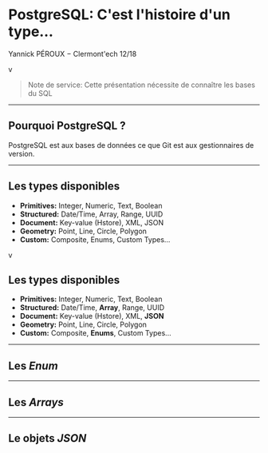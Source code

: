 # PostgreSQL: C'est l'histoire d'un type…

Yannick PÉROUX − Clermont'ech 12/18 <!-- .element: class="footer" -->

v

> Note de service:
> Cette présentation nécessite de connaître les bases du SQL

---

## Pourquoi PostgreSQL ?

PostgreSQL est aux bases de données ce que Git est aux gestionnaires de version.

---

## Les types disponibles

- **Primitives:**  Integer, Numeric, Text, Boolean
- **Structured:**  Date/Time, Array, Range, UUID
- **Document:**    Key-value (Hstore), XML, JSON
- **Geometry:**    Point, Line, Circle, Polygon
- **Custom:**      Composite, Enums, Custom Types…

v

## Les types disponibles

- **Primitives:**  Integer, Numeric, Text, Boolean
- **Structured:**  Date/Time, **Array**, Range, UUID
- **Document:**    Key-value (Hstore), XML, **JSON**
- **Geometry:**    Point, Line, Circle, Polygon
- **Custom:**      Composite, **Enums**, Custom Types…

---

## Les *Enum*
<!-- eg: pour gérer le type des livres -->

---

## Les *Arrays*
<!-- eg: labels pour des livres -->

---

## Le objets *JSON*
<!-- eg: metadata sur les livres -->
<!-- eg: retourner les livres dans une API -->

